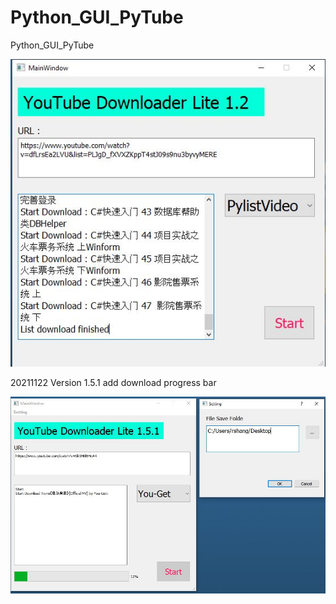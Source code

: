 # Python_GUI_PyTube
 Python_GUI_PyTube
 

<img src="/Picture/Test.JPG" alt="a"/>

20211122 Version 1.5.1 add download progress bar

<img src="/Picture/P2.JPG" alt="a"/>
